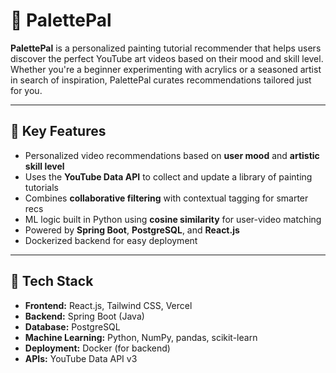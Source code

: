 # 🎨 PalettePal

**PalettePal** is a personalized painting tutorial recommender that helps users discover the perfect YouTube art videos based on their mood and skill level. Whether you're a beginner experimenting with acrylics or a seasoned artist in search of inspiration, PalettePal curates recommendations tailored just for you.

---

## 🌟 Key Features

- Personalized video recommendations based on **user mood** and **artistic skill level**
- Uses the **YouTube Data API** to collect and update a library of painting tutorials
- Combines **collaborative filtering** with contextual tagging for smarter recs
- ML logic built in Python using **cosine similarity** for user-video matching
- Powered by **Spring Boot**, **PostgreSQL**, and **React.js**
- Dockerized backend for easy deployment

---

## 🧠 Tech Stack

- **Frontend:** React.js, Tailwind CSS, Vercel
- **Backend:** Spring Boot (Java)
- **Database:** PostgreSQL
- **Machine Learning:** Python, NumPy, pandas, scikit-learn
- **Deployment:** Docker (for backend)
- **APIs:** YouTube Data API v3
